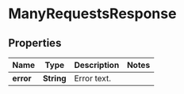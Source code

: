 

# ManyRequestsResponse


## Properties

| Name | Type | Description | Notes |
|------------ | ------------- | ------------- | -------------|
|**error** | **String** | Error text. |  |



